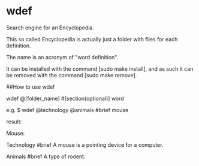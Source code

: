 # wdef

Search engine for an Encyclopedia.

This so called Encyclopedia is actually just a folder with files for each definition.

The name is an acronym of "word definition".

It can be installed with the command [sudo make install], and as such it can be removed with the command
[sudo make remove].

##How to use wdef

wdef @\[folder_name] #\[section(optional)] word

e.g.
\$ wdef @technology @animals #brief mouse

result:

Mouse:

Technology
\#brief
A mouse is a pointing device for a computer.

Animals
\#brief
A type of rodent.
